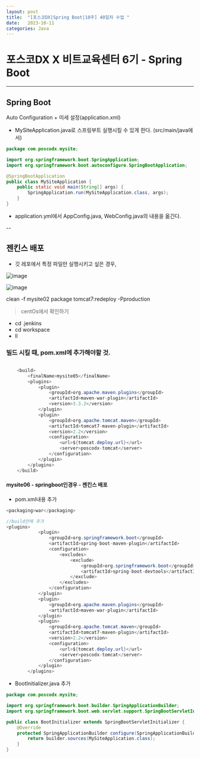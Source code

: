 ```yaml
---
layout: post
title:  "[포스코DX|Spring Boot|10주] 40일차 수업 "
date:   2023-10-11
categories: Java
---
```


# 포스코DX X 비트교육센터 6기 - Spring Boot

---

## Spring Boot

Auto Configuration + 미세 설정(application.xml)

- MySiteApplication.java로 스프링부트 실행시킬 수 있게 한다. (src/main/java에서)

```java
package com.poscodx.mysite;

import org.springframework.boot.SpringApplication;
import org.springframework.boot.autoconfigure.SpringBootApplication;

@SpringBootApplication
public class MySiteApplication {
	public static void main(String[] args) {
		SpringApplication.run(MySiteApplication.class, args);
	}
}

```

- application.yml에서 AppConfig.java, WebConfig.java의 내용을 옮긴다.

--

## 젠킨스 배포

- 깃 레포에서 특정 파일만 실행시키고 싶은 경우,

![image](https://github.com/talkingOrange/talkingOrange.github.io/assets/88815795/837e5ab9-c903-4bf5-bf48-4ae6af7d98c3)

![image](https://github.com/talkingOrange/talkingOrange.github.io/assets/88815795/6da29605-54b1-4332-b255-1d02dd90697c)

clean -f mysite02 package tomcat7:redeploy -Pproduction


> centOs에서 확인하기

- cd .jenkins 
- cd workspace
- ll

### 빌드 시킬 때, pom.xml에 추가해야할 것.

```java

	<build>
		<finalName>mysite05</finalName>
		<plugins>
			<plugin>
				<groupId>org.apache.maven.plugins</groupId>
				<artifactId>maven-war-plugin</artifactId>
				<version>3.3.2</version>
			</plugin>			
			<plugin>
				<groupId>org.apache.tomcat.maven</groupId>
				<artifactId>tomcat7-maven-plugin</artifactId>
				<version>2.2</version>
				<configuration>
					<url>${tomcat.deploy.url}</url>
					<server>poscodx-tomcat</server>
				</configuration>
			</plugin>			
		</plugins>		
	</build>
```


#### mysite06 - springboot인경우 - 젠킨스 배포

- pom.xml내용 추가

```java
<packaging>war</packaging>
```

```java
//build안에 추가
<plugins>
			<plugin>
				<groupId>org.springframework.boot</groupId>
				<artifactId>spring-boot-maven-plugin</artifactId>
				<configuration>
					<excludes>
						<exclude>
							<groupId>org.springframework.boot</groupId>
							<artifactId>spring-boot-devtools</artifactId>		
						</exclude>
					</excludes>
				</configuration>
			</plugin>			
			<plugin>
				<groupId>org.apache.maven.plugins</groupId>
				<artifactId>maven-war-plugin</artifactId>
			</plugin>
			<plugin>
				<groupId>org.apache.tomcat.maven</groupId>
				<artifactId>tomcat7-maven-plugin</artifactId>
				<version>2.2</version>
				<configuration>
					<url>${tomcat.deploy.url}</url>
					<server>poscodx-tomcat</server>
				</configuration>
			</plugin>						
		</plugins>		
```

- BootInitializer.java 추가

```java
package com.poscodx.mysite;

import org.springframework.boot.builder.SpringApplicationBuilder;
import org.springframework.boot.web.servlet.support.SpringBootServletInitializer;

public class BootInitializer extends SpringBootServletInitializer {
	@Override
	protected SpringApplicationBuilder configure(SpringApplicationBuilder builder) {
		return builder.sources(MySiteApplication.class);
	}
}
```


